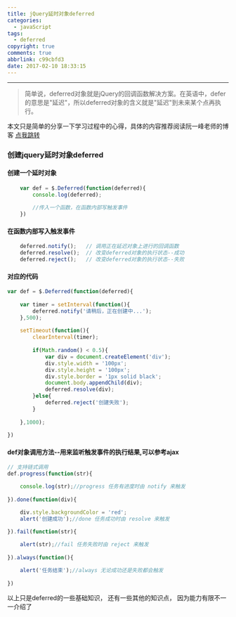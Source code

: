 ```yaml
---
title: jQuery延时对象deferred
categories:
  - javaScript
tags:
  - deferred
copyright: true
comments: true
abbrlink: c99cbfd3
date: 2017-02-10 18:33:15
---
```


<hr style='filter:progid:DXImageTransform.Microsoft.Glow(color=#FF0000,strength=10)' color='#FF0000' size='1' />

> 简单说，deferred对象就是jQuery的回调函数解决方案。在英语中，defer的意思是"延迟"，所以deferred对象的含义就是"延迟"到未来某个点再执行。

<!--more-->

本文只是简单的分享一下学习过程中的心得，具体的内容推荐阅读阮一峰老师的博客 [点我跳转](http://www.ruanyifeng.com/blog/2011/08/a_detailed_explanation_of_jquery_deferred_object.html)

### 创建jquery延时对象deferred

#### 创建一个延时对象

```javascript
	var def = $.Deferred(function(deferred){
		console.log(deferred);
		
		//传入一个函数，在函数内部写触发事件
	})
```

#### 在函数内部写入触发事件

```javascript
	deferred.notify();   // 调用正在延迟对象上进行的回调函数
	deferred.resolve();  // 改变deferred对象的执行状态--成功
	deferred.reject();	 // 改变deferred对象的执行状态--失败
```

#### 对应的代码

```javascript
var def = $.Deferred(function(deferred){
	
	var timer = setInterval(function(){
		deferred.notify('请稍后，正在创建中...');
	},500);
	
	setTimeout(function(){
		clearInterval(timer);
		
		if(Math.random() < 0.5){
			var div = document.createElement('div');
			div.style.width = '100px';
			div.style.height = '100px';
			div.style.border = '1px solid black';
			document.body.appendChild(div);
			deferred.resolve(div);
		}else{
			deferred.reject('创建失败');
		}
		
	},1000);
	
})
```

#### def对象调用方法--用来监听触发事件的执行结果,可以参考ajax

```javascript
// 支持链式调用
def.progress(function(str){

	console.log(str);//progress 任务有进度时由 notify 来触发
	
}).done(function(div){

	div.style.backgroundColor = 'red';
	alert('创建成功');//done 任务成功时由 resolve 来触发
	
}).fail(function(str){

	alert(str);//fail 任务失败时由 reject 来触发
	
}).always(function(){

	alert('任务结束');//always 无论成功还是失败都会触发
	
})
```


以上只是deferred的一些基础知识， 还有一些其他的知识点， 因为能力有限不一一介绍了
